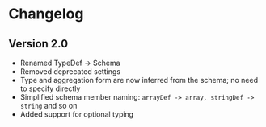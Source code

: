 # Changelog

## Version 2.0

* Renamed TypeDef -> Schema
* Removed deprecated settings
* Type and aggregation form are now inferred from the schema; no need to specify directly
* Simplified schema member naming: `arrayDef -> array, stringDef -> string` and so on
* Added support for optional typing
